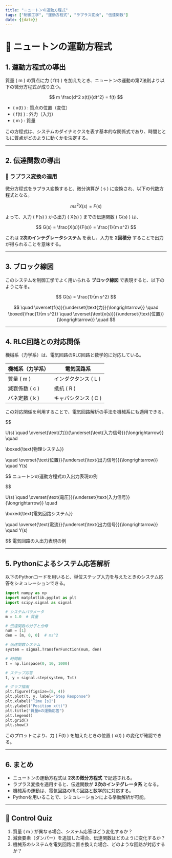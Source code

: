 ```yaml
---
title: "ニュートンの運動方程式"
tags: ["制御工学", "運動方程式", "ラプラス変換", "伝達関数"]
date: {{date}}
---
```


# 🚀 **ニュートンの運動方程式**

## **1. 運動方程式の導出**

質量 \( m \) の質点に力 \( f(t) \) を加えたとき、ニュートンの運動の第2法則より以下の微分方程式が成り立つ。

$$
m \frac{d^2 x(t)}{dt^2} = f(t)
$$

- \( x(t) \) : 質点の位置（変位）
- \( f(t) \) : 外力（入力）
- \( m \) : 質量

この方程式は、システムのダイナミクスを表す基本的な関係式であり、時間とともに質点がどのように動くかを決定する。

---

## **2. 伝達関数の導出**

### **📌 ラプラス変換の適用**

微分方程式をラプラス変換すると、微分演算が \( s \) に変換され、以下の代数方程式となる。

$$
m s^2 X(s) = F(s)
$$

よって、入力 \( F(s) \) から出力 \( X(s) \) までの伝達関数 \( G(s) \) は、

$$
G(s) = \frac{X(s)}{F(s)} = \frac{1}{m s^2}
$$

これは **2次のインテグレータシステム** を表し、入力を **2回積分** することで出力が得られることを意味する。

---

## **3. ブロック線図**

このシステムを制御工学でよく用いられる **ブロック線図** で表現すると、以下のようになる。

$$
G(s) = \frac{1}{m s^2}
$$


$$
 \quad \overset{f(s)}{\underset{\text{力}}{\longrightarrow}} \quad 
\boxed{\frac{1}{m s^2}} 
\quad \overset{\text{x(s)}}{\underset{\text{位置}}{\longrightarrow}} \quad 
$$


---

## **4. RLC回路との対応関係**

機械系（力学系）は、電気回路のRLC回路と数学的に対応している。

| **機械系（力学系）** | **電気回路系** |
|----------------|----------------|
| 質量 \( m \) | インダクタンス \( L \) |
| 減衰係数 \( c \) | 抵抗 \( R \) |
| バネ定数 \( k \) | キャパシタンス \( C \) |

この対応関係を利用することで、電気回路解析の手法を機械系にも適用できる。


$$

U(s) \quad \overset{\text{力}}{\underset{\text{入力信号}}{\longrightarrow}} \quad

\boxed{\text{物理システム}}

\quad \overset{\text{位置}}{\underset{\text{出力信号}}{\longrightarrow}} \quad Y(s)

$$
ニュートンの運動方程式の入出力表現の例


$$

U(s) \quad \overset{\text{電圧}}{\underset{\text{入力信号}}{\longrightarrow}} \quad

\boxed{\text{電気回路システム}}

\quad \overset{\text{電流}}{\underset{\text{出力信号}}{\longrightarrow}} \quad Y(s)

$$
電気回路の入出力表現の例


---

## **5. Pythonによるシステム応答解析**

以下のPythonコードを用いると、単位ステップ入力を与えたときのシステム応答をシミュレーションできる。

```python
import numpy as np
import matplotlib.pyplot as plt
import scipy.signal as signal

# システムパラメータ
m = 1.0  # 質量

# 伝達関数の分子と分母
num = [1]
den = [m, 0, 0]  # ms^2

# 伝達関数システム
system = signal.TransferFunction(num, den)

# 時間軸
t = np.linspace(0, 10, 1000)

# ステップ応答
t, y = signal.step(system, T=t)

# グラフ描画
plt.figure(figsize=(8, 4))
plt.plot(t, y, label="Step Response")
plt.xlabel("Time [s]")
plt.ylabel("Position x(t)")
plt.title("質量mの運動応答")
plt.legend()
plt.grid()
plt.show()
```

このプロットにより、力 \( F(t) \) を加えたときの位置 \( x(t) \) の変化が確認できる。

---

## **6. まとめ**
- ニュートンの運動方程式は **2次の微分方程式** で記述される。
- ラプラス変換を適用すると、伝達関数が **2次のインテグレータ系** となる。
- 機械系の運動は、電気回路のRLC回路と数学的に対応する。
- Pythonを用いることで、シミュレーションによる挙動解析が可能。

---

## **📝 Control Quiz**
1. 質量 \( m \) が異なる場合、システム応答はどう変化するか？
2. 減衰要素（ダンパー）を追加した場合、伝達関数はどのように変化するか？
3. 機械系のシステムを電気回路に置き換えた場合、どのような回路が対応するか？

